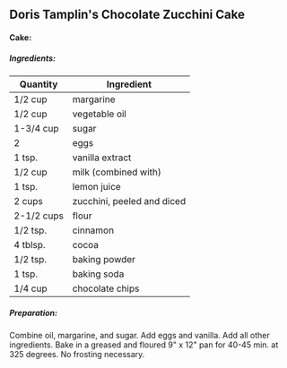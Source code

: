 ## Doris Tamplin's Chocolate Zucchini Cake

#### Cake:

##### Ingredients:

| Quantity   | Ingredient                 |
|------------|----------------------------|
| 1/2 cup    | margarine                  |
| 1/2 cup    | vegetable oil              |
| 1-3/4 cup  | sugar                      |
| 2          | eggs                       |
| 1 tsp.     | vanilla extract            |
| 1/2 cup    | milk (combined with)       |
| 1 tsp.     | lemon juice                |
| 2 cups     | zucchini, peeled and diced |
| 2-1/2 cups | flour                      |
| 1/2 tsp.   | cinnamon                   |
| 4 tblsp.   | cocoa                      |
| 1/2 tsp.   | baking powder              |
| 1 tsp.     | baking soda                |
| 1/4 cup    | chocolate chips            |

##### Preparation:

Combine oil, margarine, and sugar.  Add eggs and vanilla. Add all other ingredients.
Bake in a greased and floured 9" x 12" pan for 40-45 min. at 325 degrees.
No frosting necessary.
